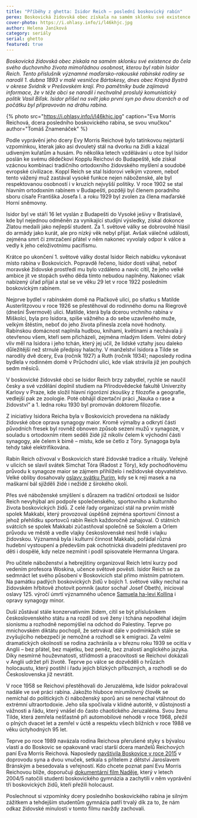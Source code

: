 ```yaml
---
title: "Příběhy z ghetta: Isidor Reich – poslední boskovický rabín"
perex: Boskovická židovská obec získala na samém sklonku své existence do čela svého duchovního života mimořádnou osobnost, kterou byl rabín Isidor Reich.
cover-photo: https://i.ohlasy.info/i/l46khjc.jpg
author: Helena Janíková
category: seriály
serial: ghetto
featured: true
---
```


*Boskovická židovská obec získala na samém sklonku své existence do čela svého duchovního života mimořádnou osobnost, kterou byl rabín Isidor Reich. Tento příslušník významné maďarsko-rakouské rabínské rodiny se narodil 1. dubna 1893 v malé vesničce Bártokesy, dnes obec Krajná Bystrá v okrese Svidník v Prešovském kraji. Pro pamětníky bude zajímavá informace, že v téže obci se narodil i nechvalně proslulý komunistický politik Vasil Biľak. Isidor přišel na svět jako první syn po dvou dcerách a od počátku byl připravován na dráhu rabína.*

{% photo src="https://i.ohlasy.info/i/l46khjc.jpg" caption="Eva Morris Reichová, dcera posledního boskovického rabína, se svou vnučkou" author="Tomáš Znamenáček" %}

Podle vyprávění jeho dcery Evy Morris Reichové bylo tatínkovou nejstarší vzpomínkou, kterak jako asi dvouletý stál na dvorku na židli a kázal udiveným kuřatům a husám. Po několika letech vzdělávání u otce byl Isidor poslán ke svému dědečkovi Kopplu Reichovi do Budapeště, kde získal vzácnou kombinaci tradičního ortodoxního židovského myšlení a soudobé evropské civilizace. Koppl Reich se stal Isidorovi velkým vzorem, neboť tento vážený muž zastával vysoké funkce nejen náboženské, ale byl respektovanou osobností i v kruzích nejvyšší politiky. V roce 1902 se stal hlavním ortodoxním rabínem v Budapešti, později byl členem poradního sboru císaře Františka Josefa I. a roku 1929 byl zvolen za člena maďarské Horní sněmovny.

Isidor byl ve stáří 16 let vyslán z Budapešti do Vysoké ješivy v Bratislavě, kde byl nejednou odměněn za vynikající studijní výsledky, získal dokonce Zlatou medaili jako nejlepší student. Za 1. světové války se dobrovolně hlásil do armády jako kurát, ale pro nízký věk nebyl přijat. Avšak válečné události, zejména smrt či zmrzačení přátel v něm nakonec vyvolaly odpor k válce a vedly k jeho celoživotnímu pacifismu. 

Krátce po ukončení 1. světové války dostal Isidor Reich nabídku vykonávat místo rabína v Boskovicích. Popravdě řečeno, Isidor dosti váhal, neboť moravské židovské prostředí mu bylo vzdáleno a navíc cítil, že jeho velké ambice jít ve stopách svého děda tímto nebudou naplněny. Nakonec však nabízený úřad přijal a stal se ve věku 29 let v roce 1922 posledním boskovickým rabínem. 

Nejprve bydlel v rabínském domě na Plačkově ulici, po sňatku s Matilde Austerlitzovou v roce 1926 se přestěhoval do rodinného domu na Riegrově (dnešní Švermově) ulici. Matilde, která byla dcerou vrchního rabína v Miškolci, byla pro Isidora, spíše vážného a do sebe uzavřeného muže, velkým štěstím, neboť do jeho života přinesla zcela nové hodnoty. Rabínskou domácnost naplnila hudbou, knihami, květinami a nechávala ji otevřenou všem, kteří sem přicházeli, zejména mladým lidem. Velmi dobrý vliv měl na Isidora i jeho tchán, který jej učil, že lidské vztahy jsou daleko důležitější než strnulé předpisy halachy. V manželství Isidora a Tilde se narodily dvě dcery, Eva (ročník 1927) a Ruth (ročník 1934); naposledy rodina bydlela v rodinném domě v Průchodní ulici, kde však strávila již jen pouhých sedm měsíců.

V boskovické židovské obci se Isidor Reich brzy zabydlel, rychle se naučil česky a své vzdělání doplnil studiem na Přírodovědecké fakultě Univerzity Karlovy v Praze, kde složil hlavní rigorózní zkoušky z filozofie a geografie, vedlejší pak ze zoologie. Poté obhájil dizertační práci „Nauka o rase a židovství“ a 1. ledna roku 1930 byl promován doktorem filozofie.

Z iniciativy Isidora Reicha byla v Boskovicích provedena na náklady židovské obce oprava synagogy maior. Kromě výmalby a odkrytí části původních fresek byl rovněž obnoven způsob sezení mužů v synagoze, v souladu s ortodoxním ritem seděli židé již nikoliv čelem k východní části synagogy, ale čelem k bimě – místu, kde se četlo z Tóry. Synagoga byla tehdy také elektrifikována.

Rabín Reich oživoval v Boskovicích staré židovské tradice a rituály. Veřejně v ulicích se slavil svátek Simchat Tóra (Radost z Tóry), kdy pochodňovému průvodu k synagoze maior se zájmem přihlíželo i nežidovské obyvatelstvo. Velké obliby dosahovaly [oslavy svátku Purim](http://www.ohlasy.info/clanky/2018/03/purim.html), kdy se k reji masek a na maškarní bál sjížděli židé i nežidé z širokého okolí.

Přes své náboženské smýšlení s důrazem na tradiční ortodoxii se Isidor Reich nevyhýbal ani podpoře společenského, sportovního a kulturního života boskovických židů. Z celé řady organizací stál na prvním místě spolek Makkabi, který provozoval úspěšně zejména sportovní činnost a jehož přehlídku sportovců rabín Reich každoročně zahajoval. O státních svátcích se spolek Makkabi zúčastňoval společně se Sokolem a Orlem průvodu ve městě a vedle vlajky československé nesl hrdě i vlajku židovskou. Významná byla i kulturní činnost Makkabi, pořádal různá hudební vystoupení a především pak ochotnická divadelní představení pro děti i dospělé, kdy nelze nezmínit i podíl spisovatele Hermanna Ungara.

Pro učitele náboženství a hebrejštiny organizoval Reich letní kurzy pod vedením profesora Woskina, učence světové pověsti. Isidor Reich se za sedmnáct let svého působení v Boskovicích stal přímo místním patriotem. Na památku padlých boskovických židů v bojích 1. světové války nechal na židovském hřbitově zhotovit pomník (autor sochař Josef Obeth), inicioval oslavy 125. výročí úmrtí významného učence [Samuela ha-levi Kollina](http://www.ohlasy.info/clanky/2016/08/machcit-ha-sekel.html) i opravy synagogy minor. 

Duší zůstával stále konzervativním židem, cítil se být příslušníkem československého státu a na rozdíl od své ženy i tchána nepodléhal idejím sionismu a rozhodně nepomýšlel na odchod do Palestiny. Teprve po mnichovském diktátu pochopil, že setrvávat dále v podmínkách stále se zvyšujícího nebezpečí je nemožné a rozhodl se k emigraci. Za velmi dramatických okolností se rodina zachránila a v březnu roku 1939 se ocitla v Anglii – bez přátel, bez majetku, bez peněz, bez znalostí anglického jazyka. Díky nesmírné houževnatosti, střídmosti a pracovitosti se Reichovi dokázali v Anglii udržet při životě. Teprve po válce se dozvěděli o hrůzách holocaustu, který postihl i řadu jejich blízkých příbuzných, a rozhodli se do Československa již nevrátit.

V roce 1958 se Reichovi přestěhovali do Jeruzaléma, kde Isidor pokračoval nadále ve své práci rabína. Jakožto hluboce mírumilovný člověk se nemíchal do politických či náboženský sporů ani se nenechal vtáhnout do extrémní ultraortodoxie. Jeho síla spočívala v klidné autoritě, v důstojnosti a vážnosti a řádu, který vnášel do často chaotického Jeruzaléma. Svou ženu Tilde, která zemřela nešťastně při automobilové nehodě v roce 1968, přežil o plných dvacet let a zemřel v úctě a respektu všech bližních v roce 1988 ve věku úctyhodných 95 let. 

Teprve po roce 1989 navázala rodina Reichova přerušené styky s bývalou vlastí a do Boskovic se opakovaně vrací starší dcera manželů Reichových paní Eva Morris Reichová. Naposledy [navštívila Boskovice v roce 2015](http://www.ohlasy.info/clanky/2015/09/navsteva-evy-morris.html) v doprovodu syna a dvou vnuček, setkala s přítelem z dětství Jaroslavem Bránským a besedovala s veřejností. Kdo chcete poznat paní Evu Morris Reichovou blíže, doporučuji [dokumentární film Naděje](https://vimeo.com/138508742), který v letech 2004/5 natočili studenti boskovického gymnázia a zachytili v něm vyprávění tří boskovických židů, kteří přežili holocaust. 

Poslechnout si vzpomínky dcery posledního boskovického rabína je silným zážitkem a tehdejším studentům gymnázia patří trvalý dík za to, že nám odkaz židovské minulosti v tomto filmu navždy zachovali.
